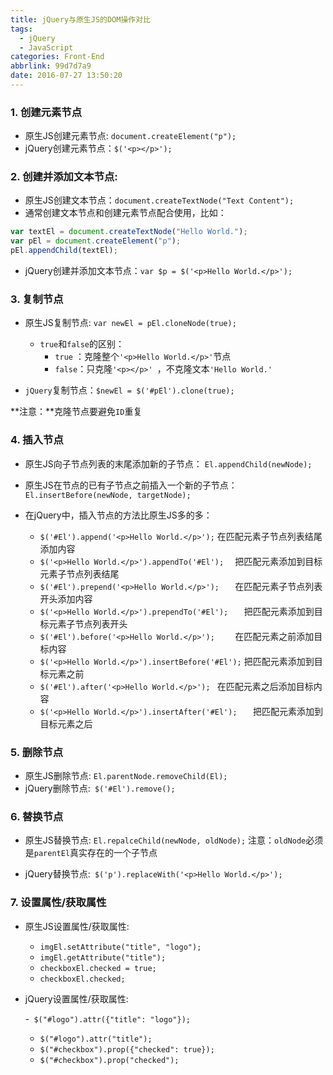 ```yaml
---
title: jQuery与原生JS的DOM操作对比
tags:
  - jQuery
  - JavaScript
categories: Front-End
abbrlink: 99d7d7a9
date: 2016-07-27 13:50:20
---
```




### 1. 创建元素节点

- 原生JS创建元素节点: `document.createElement("p");`
- jQuery创建元素节点：`$('<p></p>');`
<!--more-->
### 2. 创建并添加文本节点:

- 原生JS创建文本节点：`document.createTextNode("Text Content");`
- 通常创建文本节点和创建元素节点配合使用，比如：
```javascript
var textEl = document.createTextNode("Hello World.");
var pEl = document.createElement("p");
pEl.appendChild(textEl);
```

- jQuery创建并添加文本节点：`var $p = $('<p>Hello World.</p>');`

### 3. 复制节点

- 原生JS复制节点: `var newEl = pEl.cloneNode(true);  `
	- `true`和`false`的区别：
        - `true` ：克隆整个`'<p>Hello World.</p>'`节点
        - `false`：只克隆`'<p></p>' `，不克隆文本`'Hello World.'`

- `jQuery`复制节点：`$newEl = $('#pEl').clone(true);`

**注意：**克隆节点要避免`ID`重复

### 4. 插入节点

- 原生JS向子节点列表的末尾添加新的子节点：
`El.appendChild(newNode);`
- 原生JS在节点的已有子节点之前插入一个新的子节点：
`El.insertBefore(newNode, targetNode);`

- 在jQuery中，插入节点的方法比原生JS多的多：
  - `$('#El').append('<p>Hello World.</p>');`		     在匹配元素子节点列表结尾添加内容
  - `$('<p>Hello World.</p>').appendTo('#El');  `   	 把匹配元素添加到目标元素子节点列表结尾
  - `$('#El').prepend('<p>Hello World.</p>');	`	 在匹配元素子节点列表开头添加内容
  - `$('<p>Hello World.</p>').prependTo('#El');   `  把匹配元素添加到目标元素子节点列表开头
  - `$('#El').before('<p>Hello World.</p>');	`	     在匹配元素之前添加目标内容
  - `$('<p>Hello World.</p>').insertBefore('#El');` 	  把匹配元素添加到目标元素之前
  - `$('#El').after('<p>Hello World.</p>');	`	      在匹配元素之后添加目标内容
  - `$('<p>Hello World.</p>').insertAfter('#El');	`  	  把匹配元素添加到目标元素之后

### 5. 删除节点

- 原生JS删除节点: `El.parentNode.removeChild(El);`
- jQuery删除节点:` $('#El').remove();`

### 6. 替换节点

- 原生JS替换节点: `El.repalceChild(newNode, oldNode);`
注意：`oldNode`必须是`parentEl`真实存在的一个子节点

- jQuery替换节点:` $('p').replaceWith('<p>Hello World.</p>');`

### 7. 设置属性/获取属性

- 原生JS设置属性/获取属性:
   - `imgEl.setAttribute("title", "logo");`
   - `imgEl.getAttribute("title");`
   - `checkboxEl.checked = true;`
   - `checkboxEl.checked;`

- jQuery设置属性/获取属性:

   -` $("#logo").attr({"title": "logo"});`
   - `$("#logo").attr("title");`
   - `$("#checkbox").prop({"checked": true});`
   - `$("#checkbox").prop("checked");`

